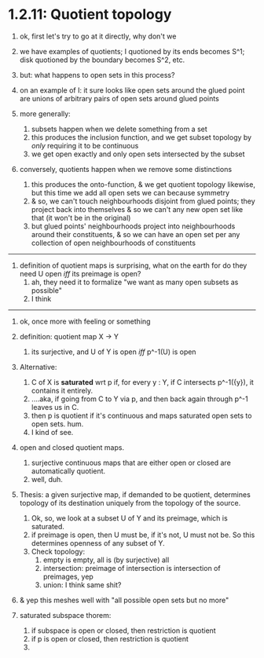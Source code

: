 # 1.2.11: Quotient topology

1. ok, first let's try to go at it directly, why don't we
1. we have examples of quotients; I quotioned by its ends becomes S^1; disk quotioned by the boundary becomes S^2, etc.
1. but: what happens to open sets in this process?
1. on an example of I: it sure looks like open sets around the glued point are unions of arbitrary pairs of open sets around glued points

1. more generally: 
    1. subsets happen when we delete something from a set
    1. this produces the inclusion function, and we get subset topology by _only_ requiring it to be continuous
    1. we get open exactly and only open sets intersected by the subset
1. conversely, quotients happen when we remove some distinctions
    1. this produces the onto-function, & we get quotient topology likewise, but this time we add all open sets we can because symmetry
    1. & so, we can't touch neighbourhoods disjoint from glued points; they project back into themselves & so we can't any new open set like that (it won't be in the original)
    1. but glued points' neighbourhoods project into neighbourhoods around their constituents, & so we can have an open set per any collection of open neighbourhoods of constituents

---

1. definition of quotient maps is surprising, what on the earth for do they need U open _iff_ its preimage is open?
    1. ah, they need it to formalize "we want as many open subsets as possible"
    1. I think

---

1. ok, once more with feeling or something

1. definition: quotient map X -> Y
    1. its surjective, and U of Y is open _iff_ p^-1(U) is open
1. Alternative:
    1. C of X is **saturated** wrt p if, for every y : Y, if C intersects p^-1({y}), it contains it entirely.
    1. ....aka, if going from C to Y via p, and then back again through p^-1 leaves us in C.
    1. then p is quotient if it's continuous and maps saturated open sets to open sets. hum.
    1. I kind of see.
1. open and closed quotient maps.
    1. surjective continuous maps that are either open or closed are automatically quotient.
    1. well, duh.

1. Thesis: a given surjective map, if demanded to be quotient, determines topology of its destination uniquely from the topology of the source.
    1. Ok, so, we look at a subset U of Y and its preimage, which is saturated.
    1. if preimage is open, then U must be, if it's not, U must not be. So this determines openness of any subset of Y.
    1. Check topology: 
        1. empty is empty, all is (by surjective) all
        1. intersection: preimage of intersection is intersection of preimages, yep
        1. union: I think same shit?
1. & yep this meshes well with "all possible open sets but no more"

1. saturated subspace thorem:
    1. if subspace is open or closed, then restriction is quotient
    1. if p is open or closed, then restriction is quotient
    1. 